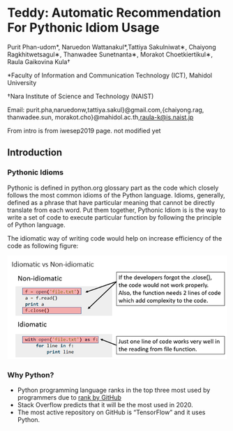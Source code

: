 # Teddy: Automatic Recommendation For Pythonic Idiom Usage


Purit Phan-udom*, Naruedon Wattanakul*,Tattiya Sakulniwat∗, Chaiyong Ragkhitwetsagul∗, Thanwadee Sunetnanta∗, Morakot Choetkiertikul∗,   Raula Gaikovina Kula†

*Faculty of Information and Communication Technology (ICT), Mahidol University

†Nara Institute of Science and Technology (NAIST)

Email: purit.pha,naruedonw,tattiya.sakul}@gmail.com,{chaiyong.rag, thanwadee.sun, morakot.cho}@mahidol.ac.th,raula-k@is.naist.jp


From intro is from iwesep2019 page. not modified yet
## Introduction

### Pythonic Idioms

Pythonic is defined in python.org glossary part as the code which closely follows the most common idioms of the Python language.
Idioms, generally, defined as a phrase that have particular meaning that cannot be directly translate from each word.
Put them together, Pythonic Idiom is is the way to write a set of code to execute particular function by following the principle of Python language.


The idiomatic way of writing code would help on increase efficiency of the code as following figure:

![figure1](https://github.com/MUICT-SERU/iwesep19-idioms/blob/master/figure/Compare.png?raw=true)



### Why Python?

- Python  programming  language  ranks  in  the  top  three  most  used  by programmers due to [rank by GitHub](https://octoverse.github.com/projects#languages)
- Stack Overflow predicts that it will be the most used in 2020.
- The most active repository on GitHub is “TensorFlow” and it uses Python.

